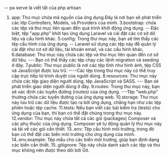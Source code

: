 -- pa serve là viết tắt của php artisan

1. app: Thư mục chứa mã nguồn của ứng dụng.Đây là nơi bạn sẽ phát triển các lớp Controllers, Models, và Providers của mình.
   3.bootstrap: chứa các tệp và thư mục liên quan đến quá trình khởi động ứng dụng.
   -- Đặc biệt, tệp "app.php" khởi tạo ứng dụng Laravel và cài đặt các cơ sở dữ liệu và cấu hình khác.
   5.config: Trong thư mục này, bạn sẽ tìm thấy các tệp cấu hình của ứng dụng.
   -- Laravel sử dụng các tệp này để quản lý cài đặt như cơ sở dữ liệu, tài khoản email, và các cấu hình khác.
   6.database: Thư mục này chứa các tệp và thư mục liên quan đến cơ sở dữ liệu.
   --- Bạn có thể thấy các tệp chạy các lệnh migration và seeding ở đây.
   7.public: Thư mục public là nơi các tệp tĩnh như hình ảnh, tệp CSS và JavaScript được lưu trữ.
   ----Các tệp trong thư mục này có thể truy cập trực tiếp từ trình duyệt của người dùng.
   8.resources: Thư mục này chứa các tệp giao diện người dùng, tệp JavaScript và SASS.
   --- Bạn sẽ phát triển giao diện người dùng ở đây.
   9.routes: Trong thư mục này, bạn sẽ xác định các tuyến đường (routes) của ứng dụng.
   ---Tệp "web.php" thường chứa các tuyến đường của ứng dụng web.
   10.storage: Thư mục này lưu trữ các dữ liệu được tạo ra bởi ứng dụng, chẳng hạn như các tệp phiên hoặc tệp cache.
   11.tests: Nếu bạn viết các bài kiểm tra (tests) cho ứng dụng của bạn, thì bạn có thể đặt chúng trong thư mục này.
   12.vendor: Thư mục này chứa tất cả các gói (packages) Composer và các phụ thuộc của ứng dụng. Composer sẽ tự động quản lý thư mục này và tải về các gói cần thiết.
   13..env: Tệp cấu hình môi trường, trong đó bạn có thể đặt các biến môi trường cho ứng dụng của mình.
   14..env.example: Tệp mẫu cho các biến môi trường, giúp bạn định dạng các biến cần thiết.
   15..gitignore: Tệp này chứa danh sách các tệp và thư mục không nên được theo dõi bởi Git.
